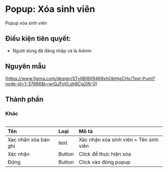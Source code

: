 # Popup: Xóa sinh viên
Popup xóa sinh viên 

## Điều kiện tiên quyết:

- Người dùng đã đăng nhập và là Admin

## Nguyên mẫu
[https://www.figma.com/design/STv6BI8XR469xhObHjgCHs/Test-Puml?node-id=1-37666&t=wrQJFoVLqh8Cg2iN-0]

## Thành phần


### Khác

<div style="overflow-x:auto">

| Tên                  | Loại   | Mô tả                                  |
| :------------------- | :----- | :------------------------------------- |
| Xac nhân xóa bản ghi | text   | Xác nhận xóa sinh viên + Tên sinh viên |
| Xác nhận             | Button | Click để thực hiện xóa                 |
| Đóng                 | Button | Click vào đóng popup                   |

</div>

